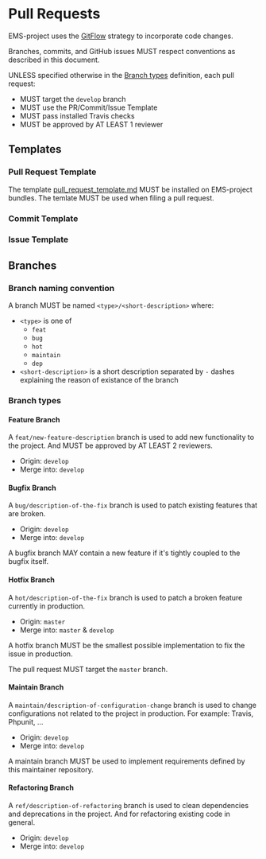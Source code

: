 # Pull Requests
EMS-project uses the [GitFlow](https://www.atlassian.com/git/tutorials/comparing-workflows/gitflow-workflow) strategy to incorporate code changes.

Branches, commits, and GitHub issues MUST respect conventions as described in this document.

UNLESS specified otherwise in the [Branch types](#branch-types) definition, each pull request:
* MUST target the `develop` branch
* MUST use the PR/Commit/Issue Template
* MUST pass installed Travis checks
* MUST be approved by AT LEAST 1 reviewer

## Templates
### Pull Request Template
The template [pull_request_template.md](../master/templates/.github/pull_request_template.md) MUST be installed on EMS-project bundles. The temlate MUST be used when filing a pull request.

### Commit Template

### Issue Template


## Branches
### Branch naming convention
A branch MUST be named `<type>/<short-description>` where:
* `<type>` is one of
   * `feat`
   * `bug`
   * `hot`
   * `maintain`
   * `dep`
* `<short-description>` is a short description separated by `-` dashes explaining the reason of existance of the branch

### Branch types <a name="branch-types"/>

#### Feature Branch
A `feat/new-feature-description` branch is used to add new functionality to the project. And MUST be approved by AT LEAST 2 reviewers.
* Origin: `develop`
* Merge into: `develop`

#### Bugfix Branch
A `bug/description-of-the-fix` branch is used to patch existing features that are broken.
* Origin: `develop`
* Merge into: `develop`

A bugfix branch MAY contain a new feature if it's tightly coupled to the bugfix itself.

#### Hotfix Branch
A `hot/description-of-the-fix` branch is used to patch a broken feature currently in production.
* Origin: `master`
* Merge into: `master` & `develop`

A hotfix branch MUST be the smallest possible implementation to fix the issue in production.

The pull request MUST target the `master` branch.

#### Maintain Branch
A `maintain/description-of-configuration-change` branch is used to change configurations not related to the project in production. For example: Travis, Phpunit, ...
* Origin: `develop`
* Merge into: `develop`

A maintain branch MUST be used to implement requirements defined by this maintainer repository.

#### Refactoring Branch
A `ref/description-of-refactoring` branch is used to clean dependencies and deprecations in the project. And for refactoring existing code in general.
* Origin: `develop`
* Merge into: `develop`
